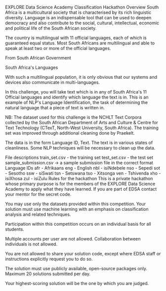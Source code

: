 EXPLORE Data Science Academy Classification Hackathon
Overview
South Africa is a multicultural society that is characterised by its rich linguistic diversity. Language is an indispensable tool that can be used to deepen democracy and also contribute to the social, cultural, intellectual, economic and political life of the South African society.

The country is multilingual with 11 official languages, each of which is guaranteed equal status. Most South Africans are multilingual and able to speak at least two or more of the official languages.

From South African Government

South Africa's Languages

With such a multilingual population, it is only obvious that our systems and devices also communicate in multi-languages.

In this challenge, you will take text which is in any of South Africa's 11 Official languages and identify which language the text is in. This is an example of NLP's Language Identification, the task of determining the natural language that a piece of text is written in.

NB:
The dataset used for this challenge is the NCHLT Text Corpora collected by the South African Department of Arts and Culture & Centre for Text Technology (CTexT, North-West University, South Africa). The training set was improved through additional cleaning done by Praekelt.

The data is in the form Language ID, Text. The text is in various states of cleanliness. Some NLP techniques will be necessary to clean up the data.

File descriptions
train_set.csv - the training set
test_set.csv - the test set
sample_submission.csv -> a sample submission file in the correct format
Language IDs
afr - Afrikaans
eng - English
nbl - isiNdebele
nso - Sepedi
sot - Sesotho
ssw - siSwati
tsn - Setswana
tso - Xitsonga
ven - Tshivenda
xho - isiXhosa
zul - isiZulu
Rules for the hackathon
This is a private hackathon whose primary purpose is for the members of the EXPLORE Data Science Academy to apply what they have learned. If you are part of EDSA contact your mentor for the secret code.

You may use only the datasets provided within this competition. Your solution must use machine learning with an emphasis on classification analysis and related techniques.

Participation within this competition occurs on an individual basis for all students.

Multiple accounts per user are not allowed. Collaboration between individuals is not allowed.

You are not allowed to share your solution code, except where EDSA staff or instructions explicitly request you to do so.

The solution must use publicly available, open-source packages only. Maximum 20 solutions submitted per day.

Your highest-scoring solution will be the one by which you are judged.
